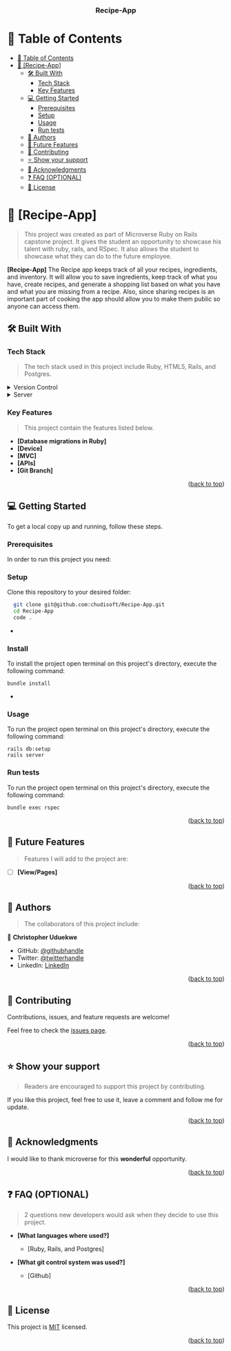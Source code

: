 <a name="readme-top"></a>
<div align="center">
  <h3><b>Recipe-App</b></h3>
</div>

<!-- TABLE OF CONTENTS -->

# 📗 Table of Contents

- [📗 Table of Contents](#-table-of-contents)
- [📖 \[Recipe-App\] ](#--Recipe-App-)
  - [🛠 Built With ](#-built-with-)
    - [Tech Stack ](#tech-stack-)
    - [Key Features ](#key-features-)
  - [💻 Getting Started ](#-getting-started-)
    - [Prerequisites](#prerequisites)
    - [Setup](#setup)
    - [Usage](#usage)
    - [Run tests](#run-tests)
  - [👥 Authors ](#-authors-)
  - [🔭 Future Features ](#-future-features-)
  - [🤝 Contributing ](#-contributing-)
  - [⭐️ Show your support ](#️-show-your-support-)
  - [🙏 Acknowledgments ](#-acknowledgments-)
  - [❓ FAQ (OPTIONAL) ](#-faq-optional-)
  - [📝 License ](#-license-)

<!-- PROJECT DESCRIPTION -->

# 📖 [Recipe-App] <a name="about-project"></a>

> This project was created as part of Microverse Ruby on Rails capstone project.
It gives the student an opportunity to showcase his talent with ruby, rails, and RSpec.
It also allows the student to showcase what they can do to the future employee.

**[Recipe-App]** 
The Recipe app keeps track of all your recipes, ingredients, and inventory. It will allow you to save ingredients, keep track of what you have, create recipes, and generate a shopping list based on what you have and what you are missing from a recipe. Also, since sharing recipes is an important part of cooking the app should allow you to make them public so anyone can access them.

## 🛠 Built With <a name="built-with"></a>

### Tech Stack <a name="tech-stack"></a>

> The tech stack used in this project include Ruby, HTML5, Rails, and Postgres.

<details>
  <summary>Version Control</summary>
  <ul>
    <li><a href="https://github.com/">GitHub</a></li>
  </ul>
</details>

<details>
  <summary>Server</summary>
  <ul>
    <li><a href="https://www.w3.org/Style/CSS/Overview.en.html">CSS</a></li>
    <li><a href="https://html.com/">HTML5</a></li>
    <li><a href="https://ruby.org/">Ruby</a></li>
    <li><a href="https://guides.rubyonrails.org/">Rails</a></li>
    <li><a href="https://postgres.org/">Postgress</a></li>
  </ul>
</details>

<!-- Features -->

### Key Features <a name="key-features"></a>

> This project contain the features listed below.

- **[Database migrations in Ruby]**
- **[Device]**
- **[MVC]**
- **[APIs]**
- **[Git Branch]**

<p align="right">(<a href="#readme-top">back to top</a>)</p>

<!-- GETTING STARTED -->

## 💻 Getting Started <a name="getting-started"></a>

To get a local copy up and running, follow these steps.

### Prerequisites

In order to run this project you need:



### Setup

Clone this repository to your desired folder:

```sh
  git clone git@github.com:chudisoft/Recipe-App.git
  cd Recipe-App
  code .
```
-

### Install

To install the project open terminal on this project's directory, execute the following command:

```
bundle install
```
-

### Usage

To run the project open terminal on this project's directory, execute the following command:
 ```
 rails db:setup
 rails server
 ```


### Run tests

To run the project open terminal on this project's directory, execute the following command:
```
bundle exec rspec
```

<p align="right">(<a href="#readme-top">back to top</a>)</p>

<!-- FUTURE FEATURES -->

## 🔭 Future Features <a name="future-features"></a>

> Features I will add to the project are:

- [ ] **[View/Pages]**

<p align="right">(<a href="#readme-top">back to top</a>)</p>

<!-- AUTHORS -->

## 👥 Authors <a name="authors"></a>

> The collaborators of this project include:

👤 **Christopher Uduekwe**

- GitHub: [@githubhandle](https://github.com/chudisoft)
- Twitter: [@twitterhandle](https://twitter.com/chrisuduekwe)
- LinkedIn: [LinkedIn](https://linkedin.com/in/christopher-uduekwe)

<p align="right">(<a href="#readme-top">back to top</a>)</p>

<!-- CONTRIBUTING -->

## 🤝 Contributing <a name="contributing"></a>

Contributions, issues, and feature requests are welcome!

Feel free to check the [issues page](../../issues/).

<p align="right">(<a href="#readme-top">back to top</a>)</p>

<!-- SUPPORT -->

## ⭐️ Show your support <a name="support"></a>

> Readers are encouraged to support this project by contributing.

If you like this project, feel free to use it, leave a comment and
follow me for update.

<p align="right">(<a href="#readme-top">back to top</a>)</p>

<!-- ACKNOWLEDGEMENTS -->

## 🙏 Acknowledgments <a name="acknowledgements"></a>

I would like to thank microverse for this __wonderful__ opportunity.

<p align="right">(<a href="#readme-top">back to top</a>)</p>

<!-- FAQ (optional) -->

## ❓ FAQ (OPTIONAL) <a name="faq"></a>

> 2 questions new developers would ask when they decide to use this project.

- **[What languages where used?]**

  - [Ruby, Rails, and Postgres]

- **[What git control system was used?]**

  - [Github]

<p align="right">(<a href="#readme-top">back to top</a>)</p>

<!-- LICENSE -->

## 📝 License <a name="license"></a>

This project is [MIT](./MIT.md) licensed.

<p align="right">(<a href="#readme-top">back to top</a>)</p>
